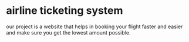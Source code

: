 # airline ticketing system
our project is a website that helps in booking your flight faster and easier and make sure you get the lowest amount possible.
